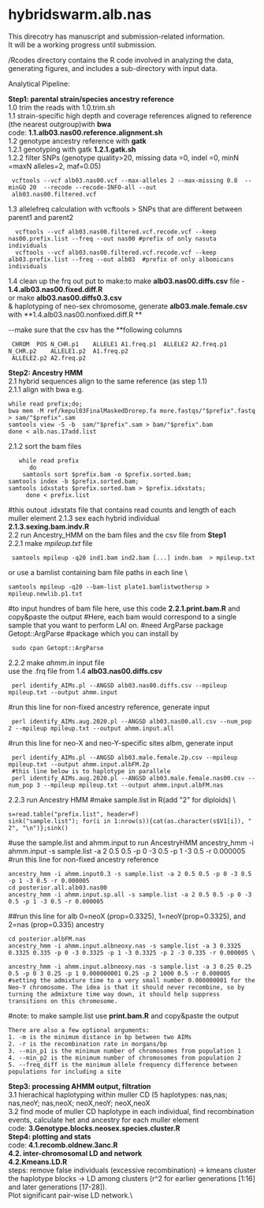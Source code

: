 # hybridswarm.alb.nas
This direcotry has manuscript and submission-related information. \
It will be a working progress until submission. 

/Rcodes directory contains the R code involved in analyzing the data, generating figures, and includes a sub-directory with input data. 

Analytical Pipeline: 

**Step1: parental strain/species ancestry reference** \
1.0 trim the reads with 1.0.trim.sh \
1.1 strain-specific high depth and coverage references aligned to reference (the nearest outgroup)with **bwa** \
	code: **1.1.alb03.nas00.reference.alignment.sh** \
1.2 genotype ancestry reference with **gatk** \
     1.2.1 genotyping with gatk 
          **1.2.1.gatk.sh**    \
     1.2.2 filter SNPs (genotype quality>20, missing data =0, indel =0, minN =maxN alleles=2, maf=0.05)
          
     vcftools --vcf alb03.nas00.vcf --max-alleles 2 --max-missing 0.8  --minGQ 20  --recode --recode-INFO-all --out          
     alb03.nas00.filtered.vcf
1.3 allelefreq calculation with vcftools > SNPs that are different between parent1 and parent2 
      
      vcftools --vcf alb03.nas00.filtered.vcf.recode.vcf --keep nas00.prefix.list --freq --out nas00 #prefix of only nasuta individuals
      vcftools --vcf alb03.nas00.filtered.vcf.recode.vcf --keep alb03.prefix.list --freq --out alb03  #prefix of only albomicans individuals
      
1.4 clean up the frq out put to make:to make **alb03.nas00.diffs.csv** file - **1.4.alb03.nas00.fixed.diff.R** \
or make **alb03.nas00.diffs0.3.csv** \
& haplotyping of neo-sex chromosome, generate **alb03.male.female.csv** with **1.4.alb03.nas00.nonfixed.diff.R **
   
   --make sure that the csv has the **following columns 
     
     CHROM	POS	N_CHR.p1	ALLELE1	A1.freq.p1	ALLELE2	A2.freq.p1	N_CHR.p2	ALLELE1.p2	A1.freq.p2	     
     ALLELE2.p2	A2.freq.p2
 

**Step2: Ancestry HMM** \
2.1 hybrid sequences align to the same reference (as step 1.1) \
   2.1.1 align with bwa e.g. 
  
	while read prefix;do;
	bwa mem -M ref/kepul03FinalMaskedDrorep.fa more.fastqs/"$prefix".fastq > sam/"$prefix".sam
	samtools view -S -b  sam/"$prefix".sam > bam/"$prefix".bam 
	done < alb.nas.17add.list
   2.1.2 sort the bam files 
  
       while read prefix
          do 
       	samtools sort $prefix.bam -o $prefix.sorted.bam;
	samtools index -b $prefix.sorted.bam;
	samtools idxstats $prefix.sorted.bam > $prefix.idxstats;
         done < prefix.list 
   #this outout .idxstats file that contains read counts and length of each muller element
   2.1.3 sex each hybrid individual \
   	**2.1.3.sexing.bam.indv.R** \
2.2 run Ancestry_HMM on the bam files and the csv file from **Step1** \
   2.2.1 make *mpileup.txt* file 
    
     samtools mpileup -q20 ind1.bam ind2.bam [...] indn.bam  > mpileup.txt 
   or use a bamlist containing bam file paths in each line \
   
   	samtools mpileup -q20 --bam-list plate1.bamlistwothersp > mpileup.newlib.p1.txt

   #to input hundres of bam file here, use this code **2.2.1.print.bam.R** and copy&paste the output
    #Here, each bam would correspond to a single sample that you want to perform LAI on. 
    #need ArgParse package 
    Getopt::ArgParse #package which you can install by 
    
     sudo cpan Getopt::ArgParse 
   2.2.2 make *ahmm.in* input file \
     use the .frq file from 1.4 **alb03.nas00.diffs.csv** 
     
   	 perl identify_AIMs.pl --ANGSD alb03.nas00.diffs.csv --mpileup mpileup.txt --output ahmm.input
   #run this line for non-fixed ancestry reference, generate input 
   	
	 perl identify_AIMs.aug.2020.pl --ANGSD alb03.nas00.all.csv --num_pop 2 --mpileup mpileup.txt --output ahmm.input.all 
   #run this line for neo-X and neo-Y-specific sites albm, generate input 
   	 
	 perl identify_AIMs.pl --ANGSD alb03.male.female.2p.csv --mpileup mpileup.txt --output ahmm.input.albFM.2p 
	 #this line below is to haplotype in parallele
	 perl identify_AIMs.aug.2020.pl --ANGSD alb03.male.female.nas00.csv --num_pop 3 --mpileup mpileup.txt --output ahmm.input.albFM.nas 
   	
   2.2.3 run Ancestry HMM
    #make sample.list in R(add "2" for diploids) \
    		
	s=read.table("prefix.list", header=F)
	sink("sample.list"); for(i in 1:nrow(s)){cat(as.character(s$V1[i]), " 2", "\n")};sink()
   #use the sample.list and ahmm.input to run AncestryHMM
    ancestry_hmm -i ahmm.input -s sample.list -a 2 0.5 0.5 -p 0 -3 0.5 -p 1 -3 0.5 -r 0.000005
   #run this line for non-fixed ancestry reference 
    
    ancestry_hmm -i ahmm.input0.3 -s sample.list -a 2 0.5 0.5 -p 0 -3 0.5 -p 1 -3 0.5 -r 0.000005  
    cd posterior.all.alb03.nas00
    ancestry_hmm -i ahmm.input.sp.all -s sample.list -a 2 0.5 0.5 -p 0 -3 0.5 -p 1 -3 0.5 -r 0.000005 
    
   ##run this line for alb 0=neoX (prop=0.3325), 1=neoY(prop=0.3325), and 2=nas (prop=0.335) ancestry
   
    cd posterior.albFM.nas
    ancestry_hmm -i ahmm.input.albneoxy.nas -s sample.list -a 3 0.3325 0.3325 0.335 -p 0 -3 0.3325 -p 1 -3 0.3325 -p 2 -3 0.335 -r 0.000005 \
    
    ancestry_hmm -i ahmm.input.albneoxy.nas -s sample.list -a 3 0.25 0.25 0.5 -p 0 3 0.25 -p 1 0.000000001 0.25 -p 2 1000 0.5 -r 0.000005
    #setting the admixture time to a very small number 0.000000001 for the Neo-Y chromosome. The idea is that it should never recombine, so by turning the admixture time way down, it should help suppress transitions on this chromosome. 

   #note: to make sample.list use **print.bam.R** and copy&paste the output
    
    There are also a few optional arguments: 
    1. -m is the minimum distance in bp between two AIMs 
    2. -r is the recombination rate in morgans/bp 
    3. --min_p1 is the minimum number of chromosomes from population 1 
    4. --min_p2 is the minimum number of chromosomes from population 2 
    5. --freq_diff is the minimum allele frequency difference between populations for including a site 

**Step3: processing AHMM output, filtration** \
	3.1 hierachical haplotyping within muller CD (5 haplotypes: nas,nas; nas,neoY; nas,neoX; neoX,neoY; neoX,neoX \
	3.2 find mode of muller CD haplotype in each individual, find recombination events, calculate het and ancestry for each muller element \
	code: **3.Genotype.blocks.neosex.species.cluster.R** \
**Step4: plotting and stats** \
	code: **4.1.recomb.oldnew.3anc.R** \
	**4.2. inter-chromosomal LD and network** \
	 **4.2.Kmeans.LD.R** \
	steps: remove false individuals (excessive recombination) -> kmeans cluster the haplotype blocks -> LD among clusters (r^2 for earlier generations [1:16] and later generations [17-28]). \
	Plot significant pair-wise LD network.\
	
	
	
	
	

